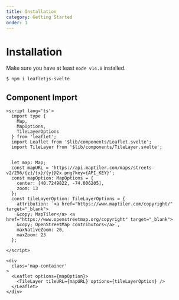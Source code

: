 ```yaml
---
title: Installation
category: Getting Started
order: 1
---
```

<script>
  import BaseMap from '/src/common/BaseMap.svelte';
</script>
# Installation

Make sure you have at least `node v14.0` installed.

```Bash
$ npm i leafletjs-svelte
```

## Component Import

```Svelte
<script lang='ts'>
  import type {
    Map,
    MapOptions,
    TileLayerOptions
  } from 'leaflet';
  import Leaflet from '$lib/components/Leaflet.svelte';
  import TileLayer from '$lib/components/TileLayer.svelte';


  let map: Map;
  const mapURL = 'https://api.maptiler.com/maps/streets-v2/256/{z}/{x}/{y}@2x.png?key={API_KEY}';
  const mapOption: MapOptions = {
    center: [40.7249822, -74.006205],
    zoom: 13
  };
  const tileLayerOption: TileLayerOptions = {
    attribution: `<a href="https://www.maptiler.com/copyright/" target="_blank">
    &copy; MapTiler</a> <a href="https://www.openstreetmap.org/copyright" target="_blank">
    &copy; OpenStreetMap contributors</a>`,
    maxNativeZoom: 20,
    maxZoom: 23 
  };
  
</script>

<div 
  class='map-container'
>
  <Leaflet options={mapOption}>
    <TileLayer tileURL={mapURL} options={tileLayerOption} />
  </Leaflet>
</div>
```
<br><br><br>

<BaseMap/>